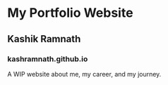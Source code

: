 # My Portfolio Website
## Kashik Ramnath
### kashramnath.github.io
A WIP website about me, my career, and my journey.
